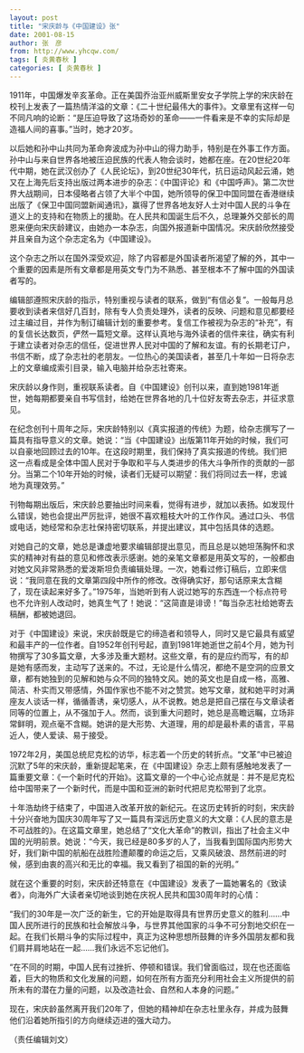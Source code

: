 ```yaml
---
layout: post
title: "宋庆龄与《中国建设》张"
date: 2001-08-15
author: 张　彦
from: http://www.yhcqw.com/
tags: [ 炎黄春秋 ]
categories: [ 炎黄春秋 ]
---
```





1911年，中国爆发辛亥革命。正在美国乔治亚州威斯里安女子学院上学的宋庆龄在校刊上发表了一篇热情洋溢的文章：《二十世纪最伟大的事件》。文章里有这样一句不同凡响的论断：“是压迫导致了这场奇妙的革命——一件看来是不幸的实际却是造福人间的喜事。”当时，她才20岁。


以后她和孙中山共同为革命奔波成为孙中山的得力助手，特别是在外事工作方面。孙中山与来自世界各地被压迫民族的代表人物会谈时，她都在座。在20世纪20年代中期，她在武汉创办了《人民论坛》，到20世纪30年代，抗日运动风起云涌，她又在上海先后支持出版过两本进步的杂志：《中国评论》和《中国呼声》。第二次世界大战期间，日本侵略者占领了大半个中国，她所领导的保卫中国同盟在香港继续出版了《保卫中国同盟新闻通讯》，赢得了世界各地友好人士对中国人民的斗争在道义上的支持和在物质上的援助。在人民共和国诞生后不久，总理兼外交部长的周恩来便向宋庆龄建议，由她办一本杂志，向国外报道新中国情况。宋庆龄欣然接受并且亲自为这个杂志定名为《中国建设》。

这个杂志之所以在国外深受欢迎，除了内容都是外国读者所渴望了解的外，其中一个重要的因素是所有文章都是用英文专门为不熟悉、甚至根本不了解中国的外国读者写的。


编辑部遵照宋庆龄的指示，特别重视与读者的联系，做到“有信必复”。一般每月总要收到读者来信好几百封，除有专人负责处理外，读者的反映、问题和意见都要经过主编过目，并作为制订编辑计划的重要参考。复信工作被视为杂志的“补充”，有的复信长达数页，俨然一篇短文章。这样认真地与海外读者的信件来往，确实有利于建立读者对杂志的信任，促进世界人民对中国的了解和友谊。有的长期老订户，书信不断，成了杂志社的老朋友。一位热心的美国读者，甚至几十年如一日将杂志上的文章编成索引目录，输入电脑并给杂志社寄来。

宋庆龄以身作则，重视联系读者。自《中国建设》创刊以来，直到她1981年逝世，她每期都要亲自书写信封，给她在世界各地的几十位好友寄去杂志，并征求意见。


在纪念创刊十周年之际，宋庆龄特别以《真实报道的传统》为题，给杂志撰写了一篇具有指导意义的文章。她说：“当《中国建设》出版第11年开始的时候，我们可以自豪地回顾过去的10年。在这段时期里，我们保持了真实报道的传统。我们把这一点看成是全体中国人民对于争取和平与人类进步的伟大斗争所作的贡献的一部分。当第二个10年开始的时候，读者们无疑可以期望：我们将同过去一样，忠诚地为真理效劳。”


刊物每期出版后，宋庆龄总要抽出时间来看，觉得有进步，就加以表扬。如发现什么错误，她也会提出严厉批评，她很不喜欢粗枝大叶的工作作风。通过口头、书信或电话，她经常和杂志社保持密切联系，并提出建议，其中包括具体的选题。


对她自己的文章，她总是谦虚地要求编辑部提出意见，而且总是以她坦荡胸怀和求实的精神对有益的意见和修改表示感谢。她的亲笔文章都是用英文写的，一般都由对她文风非常熟悉的爱泼斯坦负责编辑处理。一次，她看过修订稿后，立即来信说：“我同意在我的文章第四段中所作的修改。改得确实好，那句话原来太含糊了，现在读起来好多了。”1975年，当她听到有人说过她写的东西连一个标点符号也不允许别人改动时，她真生气了！她说：“这简直是诽谤！”每当杂志社给她寄去稿酬，都被她退回。


对于《中国建设》来说，宋庆龄既是它的缔造者和领导人，同时又是它最具有威望和最丰产的一位作者。自1952年创刊号起，直到1981年她逝世之前4个月，她为刊物撰写了30多篇文章，大多涉及重大题材。这些文章，有的是应约而写，有的却是她有感而发，主动写了送来的。不过，无论是什么情况，都绝不是空洞的应景文章，都有她独到的见解和她与众不同的独特文风。她的英文也是自成一格，高雅、简洁、朴实而又带感情，外国作家也不能不对之赞赏。她写文章，就和她平时对满座友人谈话一样，循循善诱，亲切感人，从不说教。她总是把自己摆在与文章读者同等的位置上，从不强加于人。然而，谈到重大问题时，她总是高瞻远瞩，立场非常鲜明，观点毫不含糊。她讲的是大形势、大道理，用的却是最朴素的语言，平易近人，使人爱读、易于接受。


1972年2月，美国总统尼克松的访华，标志着一个历史的转折点。“文革”中已被迫沉默了5年的宋庆龄，重新提起笔来，在《中国建设》杂志上颇有感触地发表了一篇重要文章：《一个新时代的开始》。这篇文章的一个中心论点就是：并不是尼克松给中国带来了一个新时代，而是中国和亚洲的新时代把尼克松带到了北京。


十年浩劫终于结束了，中国进入改革开放的新纪元。在这历史转折的时刻，宋庆龄十分兴奋地为国庆30周年写了又一篇具有深远历史意义的大文章：《人民的意志是不可战胜的》。在这篇文章里，她总结了“文化大革命”的教训，指出了社会主义中国的光明前景。她说：“今天，我已经是80多岁的人了，当我看到国际国内形势大好，我们新中国的航船在战胜险遭颠覆的命运之后，又乘风破浪、昂然前进的时候，感到由衷的高兴和无比的幸福。我又看到了祖国的新的光明。”

就在这个重要的时刻，宋庆龄还特意在《中国建设》发表了一篇她署名的《致读者》，向海外广大读者亲切地谈到她在庆祝人民共和国30周年时的心情：


“我们的30年是一次广泛的新生，它的开始是取得具有世界历史意义的胜利……中国人民所进行的民族和社会解放斗争，与世界其他国家的斗争不可分割地交织在一起。在我们长期斗争的实际过程中，真正为这种思想所鼓舞的许多外国朋友都和我们肩并肩地站在一起……我们永远不忘记他们。


“在不同的时期，中国人民有过挫折、停顿和错误。我们曾面临过，现在也还面临着，巨大的物质和文化发展的问题，如何在所有方面充分利用社会主义所提供的前所未有的潜在力量的问题，以及改造社会、自然和人本身的问题。”

现在，宋庆龄虽然离开我们20年了，但她的精神却在杂志社里永存，并成为鼓舞他们沿着她所指引的方向继续迈进的强大动力。

（责任编辑刘文）


